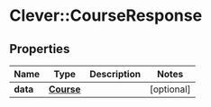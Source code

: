 # Clever::CourseResponse

## Properties
Name | Type | Description | Notes
------------ | ------------- | ------------- | -------------
**data** | [**Course**](Course.md) |  | [optional] 

